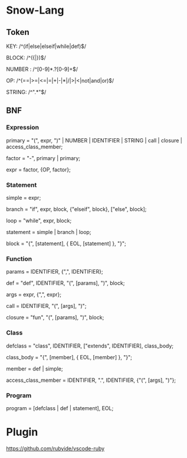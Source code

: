 # Snow-Lang

## Token

KEY:     /^(if|else|elseif|while|def)$/

BLOCK:   /^({|})$/

NUMBER : /^[0-9]*\.?[0-9]+$/

OP:      /^(==|>=|<=|=|\+|-|\*|\/|>|<|not|and|or)$/

STRING: /^\".*\"$/

## BNF

### Expression

primary = "(", expr, ")" | NUMBER | IDENTIFIER | STRING | call | closure | access_class_member;

factor = "-", primary | primary;

expr = factor, {OP, factor};

### Statement

simple = expr;

branch = "if", expr, block, {"elseif", block}, ["else", block];

loop = "while", expr, block;

statement = simple | branch | loop;

block =  "{", [statement], { EOL, [statement] }, "}";

### Function

params = IDENTIFIER, {",", IDENTIFIER};

def = "def", IDENTIFIER, "(", [params], ")", block;

args =  expr, {",", expr};

call = IDENTIFIER, "(", [args], ")";

closure = "fun", "(", [params], ")", block;

### Class

defclass = "class", IDENTIFIER, ["extends", IDENTIFIER],  class_body;

class_body = "{", [member], { EOL, [member] }, "}";

member = def | simple;

access_class_member = IDENTIFIER, ".", IDENTIFIER, {"(", [args], ")"};

### Program

program = [defclass | def | statement], EOL;

# Plugin
https://github.com/rubyide/vscode-ruby